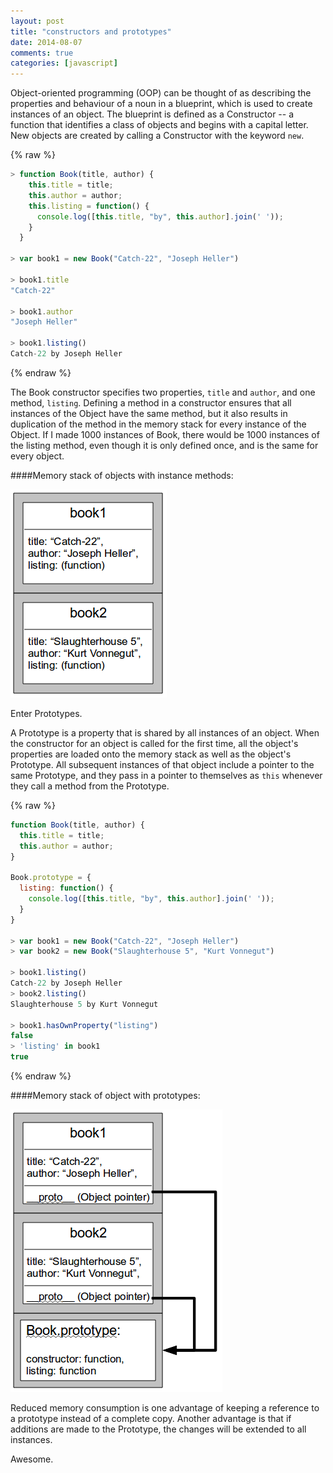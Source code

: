 ```yaml
---
layout: post
title: "constructors and prototypes"
date: 2014-08-07
comments: true
categories: [javascript]
---
```


Object-oriented programming (OOP) can be thought of as describing the properties and behaviour of a noun in a blueprint, which is used to create instances of an object. The blueprint is defined as a Constructor -- a function that identifies a class of objects and begins with a capital letter. New objects are created by calling a Constructor with the keyword `new`.

{% raw %}
```javascript
> function Book(title, author) {
    this.title = title;
    this.author = author;
    this.listing = function() {
      console.log([this.title, "by", this.author].join(' '));
    }
  }

> var book1 = new Book("Catch-22", "Joseph Heller")

> book1.title
"Catch-22"

> book1.author
"Joseph Heller"

> book1.listing()
Catch-22 by Joseph Heller
```
{% endraw %}

The Book constructor specifies two properties, `title` and `author`, and one method, `listing`. Defining a method in a constructor ensures that all instances of the Object have the same method, but it also results in duplication of the method in the memory stack for every instance of the Object. If I made 1000 instances of Book, there would be 1000 instances of the listing method, even though it is only defined once, and is the same for every object.

####Memory stack of objects with instance methods:
<p><img src="/images/post_constructor_memory_stack.png"></p>

Enter Prototypes.

A Prototype is a property that is shared by all instances of an object. When the constructor for an object is called for the first time, all the object's properties are loaded onto the memory stack as well as the object's Prototype. All subsequent instances of that object include a pointer to the same Prototype, and they pass in a pointer to themselves as `this` whenever they call a method from the Prototype.

{% raw %}
```javascript
function Book(title, author) {
  this.title = title;
  this.author = author;
}

Book.prototype = {
  listing: function() {
    console.log([this.title, "by", this.author].join(' '));
  }
}

> var book1 = new Book("Catch-22", "Joseph Heller")
> var book2 = new Book("Slaughterhouse 5", "Kurt Vonnegut")

> book1.listing()
Catch-22 by Joseph Heller
> book2.listing()
Slaughterhouse 5 by Kurt Vonnegut

> book1.hasOwnProperty("listing")
false
> 'listing' in book1
true
```
{% endraw %}

####Memory stack of object with prototypes:

<p><img src="/images/post_prototype_memory_stack.png"></p>

Reduced memory consumption is one advantage of keeping a reference to a prototype instead of a complete copy. Another advantage is that if additions are made to the Prototype, the changes will be extended to all instances.

Awesome.